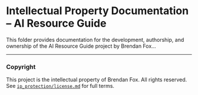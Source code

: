 # Intellectual Property Documentation – AI Resource Guide

This folder provides documentation for the development, authorship, and ownership of the AI Resource Guide project by Brendan Fox...

---

### Copyright

This project is the intellectual property of Brendan Fox. All rights reserved. See [`ip_protection/license.md`](ip_protection/license.md) for full terms.